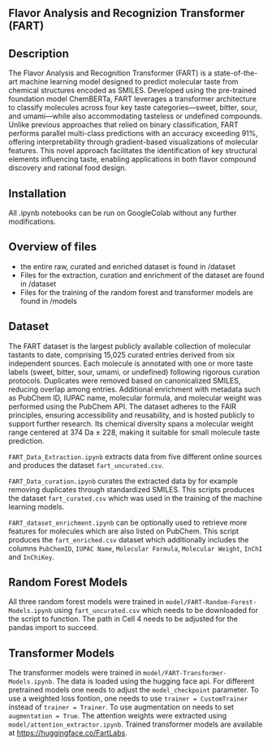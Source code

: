 ## Flavor Analysis and Recognizion Transformer (FART)

## Description
The Flavor Analysis and Recognition Transformer (FART) is a state-of-the-art machine learning model designed to predict molecular taste from chemical structures encoded as SMILES. Developed using the pre-trained foundation model ChemBERTa, FART leverages a transformer architecture to classify molecules across four key taste categories—sweet, bitter, sour, and umami—while also accommodating tasteless or undefined compounds. Unlike previous approaches that relied on binary classification, FART performs parallel multi-class predictions with an accuracy exceeding 91%, offering interpretability through gradient-based visualizations of molecular features. This novel approach facilitates the identification of key structural elements influencing taste, enabling applications in both flavor compound discovery and rational food design.

## Installation
All .ipynb notebooks can be run on GoogleColab without any further modifications. 

## Overview of files

* the entire raw, curated and enriched dataset is found in /dataset
* Files for the extraction, curation and enrichment of the dataset are found in /dataset
* Files for the training of the random forest and transformer models are found in /models 

## Dataset

The FART dataset is the largest publicly available collection of molecular tastants to date, comprising 15,025 curated entries derived from six independent sources. Each molecule is annotated with one or more taste labels (sweet, bitter, sour, umami, or undefined) following rigorous curation protocols. Duplicates were removed based on canonicalized SMILES, reducing overlap among entries. Additional enrichment with metadata such as PubChem ID, IUPAC name, molecular formula, and molecular weight was performed using the PubChem API. The dataset adheres to the FAIR principles, ensuring accessibility and reusability, and is hosted publicly to support further research. Its chemical diversity spans a molecular weight range centered at 374 Da ± 228, making it suitable for small molecule taste prediction.

`FART_Data_Extraction.ipynb` extracts data from five different online sources and produces the dataset `fart_uncurated.csv`. 

`FART_Data_curation.ipynb` curates the extracted data by for example removing duplicates through standardized SMILES. This scripts produces the dataset `fart_curated.csv` which was used in the training of the machine learning models. 

`FART_dataset_enrichment.ipynb` can be optionally used to retrieve more features for molecules which are also listed on PubChem. This script produces the `fart_enriched.csv` dataset which additionally includes the columns `PubChemID`, `IUPAC Name`, `Molecular Formula`, `Molecular Weight`, `InChI` and `InChiKey`. 

## Random Forest Models 

All three random forest models were trained in `model/FART-Random-Forest-Models.ipynb` using `fart_uncurated.csv` which needs to be downloaded for the script to function. The path in Cell 4 needs to be adjusted for the pandas import to succeed. 

## Transformer Models

The transformer models were trained in `model/FART-Transformer-Models.ipynb`. The data is loaded using the hugging face api. For different pretrained models one needs to adjust the `model_checkpoint` parameter. To use a weighted loss fontion, one needs to use `trainer = CustomTrainer` instead of `trainer = Trainer`. To use augmentation on needs to set `augmentation = True`. The attention weights were extracted using `model/attention_extractor.ipynb`. Trained transformer models are available at https://huggingface.co/FartLabs.

